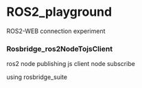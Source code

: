 # ROS2_playground
ROS2-WEB connection experiment


### Rosbridge_ros2NodeTojsClient
ros2 node publishing
js client node subscribe

using rosbridge_suite

